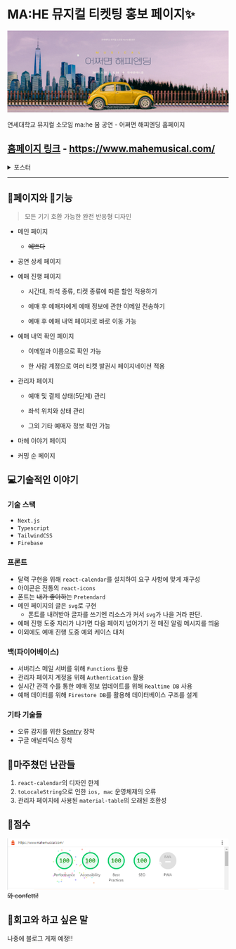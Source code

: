 # MA:HE 뮤지컬 티켓팅 홍보 페이지✨

![포스터 라인](./src/constants/email/images/image1.png)

연세대학교 뮤지컬 소모임 ma:he 봄 공연 - 어쩌면 해피엔딩 홈페이지

## [**홈페이지 링크**](https://www.mahemusical.com/) - https://www.mahemusical.com/

<details>
  <summary>포스터</summary>
  <img src="./src/images/poster_mini.jpg" alt="어쩌면 해피엔딩 포스터" width="512">
</details>

---


## 🚕페이지와 📀기능
> 모든 기기 호환 가능한 완전 반응형 디자인

- 메인 페이지
  - ~~예쁘다~~  
  
- 공연 상세 페이지
  
- 예매 진행 페이지
  - 시간대, 좌석 종류, 티켓 종류에 따른 할인 적용하기
  
  - 예매 후 예매자에게 예매 정보에 관한 이메일 전송하기
  - 예매 후 예매 내역 페이지로 바로 이동 가능
    
- 예매 내역 확인 페이지
  - 이메일과 이름으로 확인 가능
  
  - 한 사람 계정으로 여러 티켓 발권시 페이지네이션 적용
  
- 관리자 페이지
  - 예매 및 결제 상태(5단계) 관리
  
  - 좌석 위치와 상태 관리  
  - 그외 기타 예매자 정보 확인 가능

- 마헤 이야기 페이지
  
- 커밍 순 페이지


## 💻기술적인 이야기

### 기술 스택
- `Next.js`
- `Typescript`
- `TailwindCSS`
- `Firebase`

### 프론트

- 달력 구현을 위해 `react-calendar`를 설치하여 요구 사항에 맞게 재구성
- 아이콘은 전통의 `react-icons`
- 폰트는 ~~내가 좋아하는~~ `Pretendard`
- 메인 페이지의 글은 `svg`로 구현
  - 폰트를 내려받아 글자를 쓰기엔 리소스가 커서 `svg`가 나을 거라 판단.
- 예매 진행 도중 자리가 나가면 다음 페이지 넘어가기 전 매진 알림 메시지를 띄움
- 이외에도 예매 진행 도중 예외 케이스 대처
  
### 백(파이어베이스)
- 서버리스 메일 서버를 위해 `Functions` 활용
- 관리자 페이지 계정을 위해 `Authentication` 활용
- 실시간 관객 수를 통한 예매 정보 업데이트를 위해 `Realtime DB` 사용
- 예매 데이터를 위해 `Firestore DB`를 활용해 데이터베이스 구조를 설계

### 기타 기술들

- 오류 감지를 위한 [Sentry](https://sentry.io/) 장착
- 구글 애널리틱스 장착


## 🗻마주쳤던 난관들

1. `react-calendar`의 디자인 한계
2. `toLocaleString`으로 인한 `ios, mac` 운영체제의 오류
3. 관리자 페이지에 사용된 `material-table`의 오래된 호환성

## 💯점수

![lighthouse](./screenshots/lighthouse.png)
~~와 confetti!~~

## 📣회고와 하고 싶은 말

나중에 블로그 게재 예정!!
